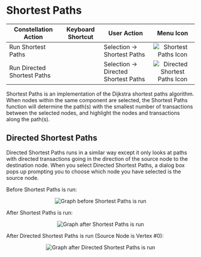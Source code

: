 # Shortest Paths

<table class="table table-striped">
<thead>
<tr class="header">
<th>Constellation Action</th>
<th>Keyboard Shortcut</th>
<th>User Action</th>
<th style="text-align: center;">Menu Icon</th>
</tr>
</thead>
<tbody>
<tr class="odd">
<td>Run Shortest Paths</td>
<td></td>
<td>Selection -&gt; Shortest Paths</td>
<td style="text-align: center;"><img src="../constellation/CoreAlgorithmPlugins/src/au/gov/asd/tac/constellation/plugins/algorithms/docs/resources/shortestpaths.png" alt="Shortest Paths Icon" /></td>
</tr>
<tr class="even">
<td>Run Directed Shortest Paths</td>
<td></td>
<td>Selection -&gt; Directed Shortest Paths</td>
<td style="text-align: center;"><img src="../constellation/CoreAlgorithmPlugins/src/au/gov/asd/tac/constellation/plugins/algorithms/docs/resources/shortestpathsfd.png" alt="Directed Shortest Paths Icon" /></td>
</tr>
</tbody>
</table>

Shortest Paths is an implementation of the Dijkstra shortest paths
algorithm. When nodes within the same component are selected, the
Shortest Paths function will determine the path(s) with the smallest
number of transactions between the selected nodes, and highlight the
nodes and transactions along the path(s).

## Directed Shortest Paths

Directed Shortest Paths runs in a similar way except it only looks at
paths with directed transactions going in the direction of the source
node to the destination node. When you select Directed Shortest Paths, a
dialog box pops up prompting you to choose which node you have selected
is the source node.

Before Shortest Paths is run:

<div style="text-align: center">

![Graph before Shortest Paths is
run](../constellation/CoreAlgorithmPlugins/src/au/gov/asd/tac/constellation/plugins/algorithms/docs/resources/ShortestPathBefore.png)

</div>

After Shortest Paths is run:

<div style="text-align: center">

![Graph after Shortest Paths is
run](../constellation/CoreAlgorithmPlugins/src/au/gov/asd/tac/constellation/plugins/algorithms/docs/resources/ShortestPathAfter.png)

</div>

After Directed Shortest Paths is run (Source Node is Vertex #0):

<div style="text-align: center">

![Graph after Directed Shortest Paths is
run](../constellation/CoreAlgorithmPlugins/src/au/gov/asd/tac/constellation/plugins/algorithms/docs/resources/ShortestPathAfterDirected.png)

</div>
